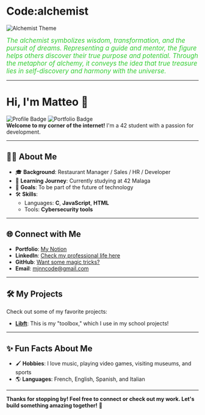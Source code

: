 # Code:alchemist

![Alchemist Theme](https://raw.githubusercontent.com/Maj-e/git.ressources/refs/heads/main/Leonardo_Vision_XL_digital_alchemist_science_code_computer_occ_2.jpg?token=GHSAT0AAAAAAC2QZ4AZGKJOZ6AC6AIXFOSEZZYQOSQ)

<span style="color: limegreen; font-size: 1.2em; font-style: italic;">
The alchemist symbolizes wisdom, transformation, and the pursuit of dreams. Representing a guide and mentor, the figure helps others discover their true purpose and potential. Through the metaphor of alchemy, it conveys the idea that true treasure lies in self-discovery and harmony with the universe.
</span>

---

# Hi, I'm Matteo 👋

![Profile Badge](https://img.shields.io/badge/-Developer-blue) ![Portfolio Badge](https://img.shields.io/badge/-Portfolio-orange)  
**Welcome to my corner of the internet!** I'm a 42 student with a passion for development.  

---

## 👨‍💻 About Me

- 🎓 **Background**: Restaurant Manager / Sales / HR / Developer  
- 🌱 **Learning Journey**: Currently studying at 42 Malaga  
- 🎯 **Goals**: To be part of the future of technology  
- 🛠️ **Skills**:  
  - Languages: **C**, **JavaScript**, **HTML**  
  - Tools: **Cybersecurity tools**

---

## 🌐 Connect with Me

- **Portfolio**: [My Notion](https://mjnn.notion.site/Home-efa120f4990b47a591505e232ce90f47?pvs=4)  
- **LinkedIn**: [Check my professional life here](https://linkedin.com/in/matteo-jeannin-41045b214)  
- **GitHub**: [Want some magic tricks?](https://github.com/Maj-e)  
- **Email**: [mjnncode@gmail.com](mailto:mjnncode@gmail.com)  

---

## 🛠️ My Projects

Check out some of my favorite projects:

- **[Libft](https://github.com/Maj-e/libft)**: This is my "toolbox," which I use in my school projects!

---

## ✨ Fun Facts About Me

- 🖌️ **Hobbies**: I love music, playing video games, visiting museums, and sports  
- 🌎 **Languages**: French, English, Spanish, and Italian  

---

**Thanks for stopping by! Feel free to connect or check out my work. Let's build something amazing together!** 🚀

